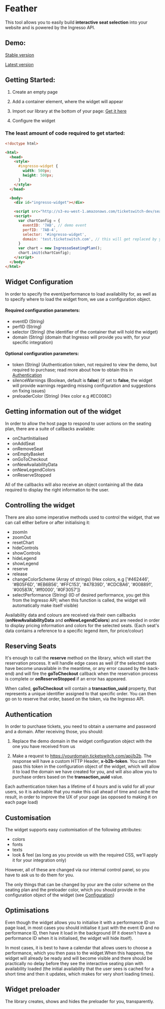 # Feather

This tool allows you to easily build **interactive seat selection** into your website and is powered by the Ingresso API.

## Demo:

[Stable version](https://s3-eu-west-1.amazonaws.com/ticketswitch-dev/seating_plan_widget/stable/demo.html?domain=test.ticketswitch.com&event=7AB&perf=7AB-4)

[Latest version](http://s3-eu-west-1.amazonaws.com/ticketswitch-dev/seating_plan_widget/qa/demo.html?domain=test.ticketswitch.com&event=7AB&perf=7AB-4)


## Getting Started:

1) Create an empty page

2) Add a container element, where the widget will appear

3) Import our library at the bottom of your page:
[Get it here](http://s3-eu-west-1.amazonaws.com/ticketswitch-dev/seating_plan_widget/qa/wrapper.js)

4) Configure the widget

### The least amount of code required to get started:

```html
<!doctype html>

<html>
  <head>
    <style>
      #ingresso-widget {
        width: 500px;
        height: 500px;
      }
    </style>
  </head>

  <body>
    <div id="ingresso-widget"></div>

    <script src="http://s3-eu-west-1.amazonaws.com/ticketswitch-dev/seating_plan_widget/qa/wrapper.js"></script>
    <script>
      var chartConfig = {
        eventID: '7AB', // demo event
        perfID: '7AB-4',
        selector: '#ingresso-widget',
        domain: 'test.ticketswitch.com', // this will get replaced by your whitelabel domain
      }
      var chart = new IngressoSeatingPlan();
      chart.init(chartConfig);
    </script>
  </body>
</html>
```

## Widget Configuration

In order to specify the event/performance to load availability for, as well as to specify where to load the widget from, we use a configuration object.

#### Required configuration parameters:

* eventID (String)
* perfID (String)
* selector (String) (the identifier of the container that will hold the widget)
* domain (String) (domain that Ingresso will provide you with, for your specific integration)

#### Optional configuration parameters:  
* token (String) (Authentication token, not required to view the demo, but required to purchase; read more about how to obtain this in [Authentication](#authentication)
* silenceWarnings (Boolean, default is **false**) (if set to **false**, the widget will provide warnings regarding missing configuration and suggestions on fixing issues)
* preloaderColor (String) (Hex color e.g #EC008C)

## Getting information out of the widget

In order to allow the host page to respond to user actions on the seating plan, there are a suite of callbacks available:

* onChartInitialised
* onAddSeat
* onRemoveSeat
* onEmptyBasket
* onGoToCheckout
* onNewAvailabilityData
* onNewLegendColors
* onReserveStopped

All of the callbacks will also receive an object containing all the data required to display the right information to the user.

## Controlling the widget

There are also some imperative methods used to control the widget, that we can call either before or after initialising it:

* zoomIn
* zoomOut
* resetChart
* hideControls
* showControls
* hideLegend
* showLegend
* reserve
* release
* changeColorScheme (Array of strings) (Hex colors, e.g ['#462446', '#B05F6D', '#EB6B56', '#FFC153', '#47B39D', '#CDCBA6', '#008891', '#00587A', '#ff0000', '#0F3057'])
* selectPerformance (String) (ID of desired performance, you get this from the Ingresso API; when this function is called, the widget will automatically make itself visible)

Availability data and colours are received via their own callbacks (**onNewAvailabilityData** and **onNewLegendColors**) and are needed in order to display pricing information and colors for the selected seats. (Each seat's data contains a reference to a specific legend item, for price/colour)


## Reserving Seats

It's enough to call the **reserve** method on the library, which will start the reservation process. It will handle edge cases as well (if the selected seats have become unavailable in the meantime, or any error caused by the back-end) and will fire the **goToCheckout** callback when the reservation process is complete or **onReserveStopped** if an error has appeared.

When called, **goToCheckout** will contain a **transaction_uuid** property, that represents a unique identifier assigned to that specific order. You can then go on to reserve that order, based on the token, via the Ingresso API.

## Authentication

In order to purchase tickets, you need to obtain a username and password and a domain. After receiving those, you should:

1) Replace the demo domain in the widget configuration object with the one you have received from us

2) Make a request to <https://yourdomain.ticketswitch.com/api/b2b>. The response will have a custom HTTP Header, **x-b2b-token**. You can then pass this token in the configuration object of the widget, which will allow it to load the domain we have created for you, and will also allow you to purchase orders based on the **transaction_uuid** value.

Each authentication token has a lifetime of 4 hours and is valid for all your users, so it is advisable that you make this call ahead of time and cache the result, in order to improve the UX of your page (as opposed to making it on each page load)

## Customisation

The widget supports easy customisation of the following attributes:

* colors
* fonts
* texts
* look & feel (as long as you provide us with the required CSS, we'll apply it for your integration only)

However, all of these are changed via our internal control panel, so you have to ask us to do them for you.

The only things that can be changed by your are the color scheme on the seating plan and the preloader color, which you should provide in the configuration object of the widget (see [Configuration](#widget-configuration))

## Optimisations

Even though the widget allows you to initialise it with a performance ID on page load, in most cases you should initialise it just with the event ID and no performance ID, then have it load in the background (If it doesn't have a performance ID when it is initialised, the widget will hide itself).

In most cases, it is best to have a calendar that allows users to choose a performance, which you then pass to the widget.When this happens, the widget will already be ready and will become visible and there should be practically no delay before they see the interactive seating plan with availability loaded (the initial availability that the user sees is cached for a short time and then it updates, which makes for very short loading times).

## Widget preloader

The library creates, shows and hides the preloader for you, transparently.
